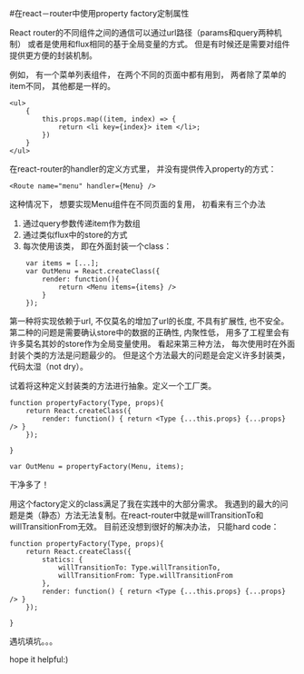 <!-- readme.md -->
#在react－router中使用property factory定制属性

React router的不同组件之间的通信可以通过url路径（params和query两种机制） 或者是使用和flux相同的基于全局变量的方式。 但是有时候还是需要对组件提供更方便的封装机制。

例如， 有一个菜单列表组件， 在两个不同的页面中都有用到， 两者除了菜单的item不同， 其他都是一样的。
```
<ul>
	{ 
		this.props.map((item, index) => {
			return <li key={index}> item </li>;
		})
	}
</ul>
```
在react-router的handler的定义方式里， 并没有提供传入property的方式：
```
<Route name="menu" handler={Menu} />
```
这种情况下， 想要实现Menu组件在不同页面的复用， 初看来有三个办法
1. 通过query参数传递item作为数组
2. 通过类似flux中的store的方式
3. 每次使用该类， 即在外面封装一个class：
```
	var items = [...];
	var OutMenu = React.createClass({
		render: function(){
			return <Menu items={items} />
		}
	});
```

第一种将实现依赖于url, 不仅莫名的增加了url的长度, 不具有扩展性, 也不安全。
第二种的问题是需要确认store中的数据的正确性, 内聚性低， 用多了工程里会有许多莫名其妙的store作为全局变量使用。
看起来第三种方法， 每次使用时在外面封装个类的方法是问题最少的。 但是这个方法最大的问题是会定义许多封装类， 代码太湿（not dry）。

试着将这种定义封装类的方法进行抽象。定义一个工厂类。
```
function propertyFactory(Type, props){
	return React.createClass({
		render: function() { return <Type {...this.props} {...props} /> }
	});

}

var OutMenu = propertyFactory(Menu, items);
```
干净多了！

用这个factory定义的class满足了我在实践中的大部分需求。 我遇到的最大的问题是类（静态）方法无法复制。在react-router中就是willTransitionTo和willTransitionFrom无效。 目前还没想到很好的解决办法， 只能hard code：
```
function propertyFactory(Type, props){
	return React.createClass({
		statics: {
			willTransitionTo: Type.willTransitionTo,
			willTransitionFrom: Type.willTransitionFrom
		},
		render: function() { return <Type {...this.props} {...props} /> }
	});

}
```
遇坑填坑。。。

hope it helpful:)